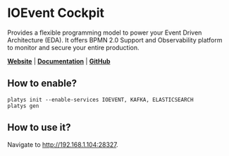 # IOEvent Cockpit 

Provides a flexible programming model to power your Event Driven Architecture (EDA). It offers BPMN 2.0 Support and Observability platform to monitor and secure your entire production.

**[Website](https://www.ioevent.io/)** | **[Documentation](https://doc.ioevent.io/)** | **[GitHub](https://github.com/ioevent-io/ioevent-spring-starter)**

## How to enable?

```
platys init --enable-services IOEVENT, KAFKA, ELASTICSEARCH
platys gen
```

## How to use it?

Navigate to <http://192.168.1.104:28327>.
